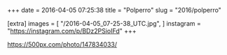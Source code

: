 +++
date = 2016-04-05 07:25:38
title = "Polperro"
slug = "2016/polperro"

[extra]
images = [
    "/2016-04-05_07-25-38_UTC.jpg",
]
instagram = "https://instagram.com/p/BDz2PSioIFd"
+++

https://500px.com/photo/147834033/
